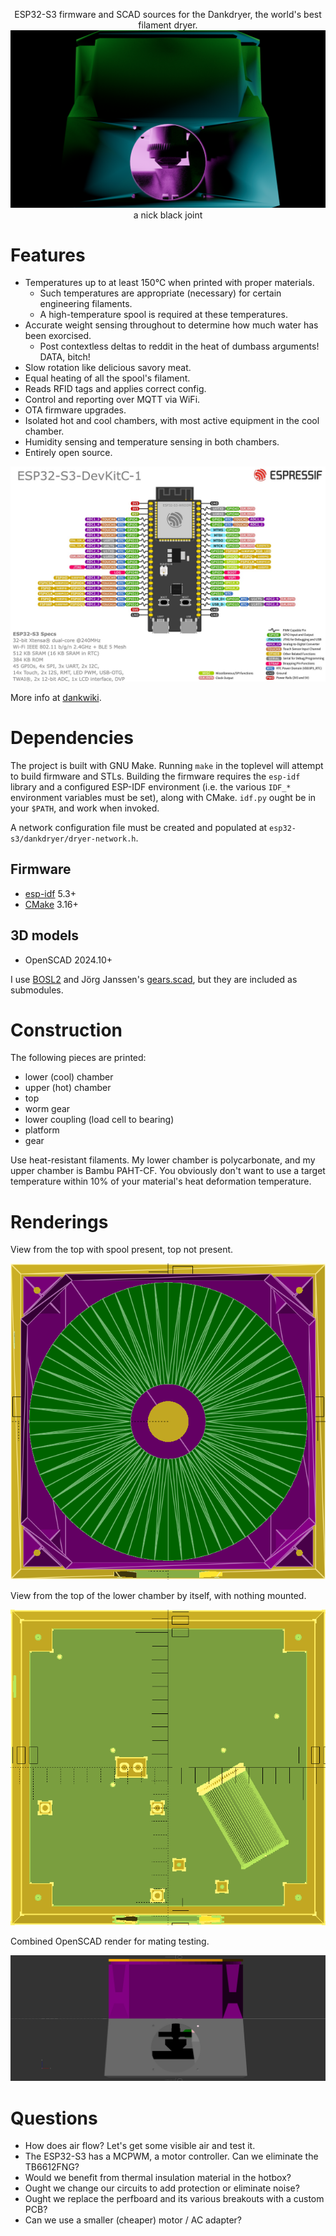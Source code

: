 <p align="center">
ESP32-S3 firmware and SCAD sources for the Dankdryer, the world's best filament dryer.
 <img alt="Side view" src="images/render.png"/>
 a nick black joint
</p>

# Features

* Temperatures up to at least 150℃  when printed with proper materials.
  * Such temperatures are appropriate (necessary) for certain engineering filaments.
  * A high-temperature spool is required at these temperatures.
* Accurate weight sensing throughout to determine how much water has been exorcised.
  * Post contextless deltas to reddit in the heat of dumbass arguments! DATA, bitch!
* Slow rotation like delicious savory meat.
* Equal heating of all the spool's filament.
* Reads RFID tags and applies correct config.
* Control and reporting over MQTT via WiFi.
* OTA firmware upgrades.
* Isolated hot and cool chambers, with most active equipment in the cool chamber.
* Humidity sensing and temperature sensing in both chambers.
* Entirely open source.

<p align="center">
<img alt="ESP32-S3-DevKitC-1 pinout" src="ESP32-S3_DevKitC-1_pinlayout_v1.1.jpg"/>
</p>

More info at [dankwiki](https://nick-black.com/dankwiki/index.php/Dankdryer).

# Dependencies

The project is built with GNU Make.
Running `make` in the toplevel will attempt to build firmware and STLs.
Building the firmware requires the `esp-idf` library and a configured
ESP-IDF environment (i.e. the various `IDF_*` environment variables
must be set), along with CMake. `idf.py` ought be in your `$PATH`,
and work when invoked.

A network configuration file must be created and populated at
`esp32-s3/dankdryer/dryer-network.h`.

## Firmware
* [esp-idf](https://github.com/espressif/esp-idf) 5.3+
* [CMake](https://gitlab.kitware.com/cmake/cmake) 3.16+

## 3D models
* OpenSCAD 2024.10+

I use
[BOSL2](https://github.com/BelfrySCAD/BOSL2) and
Jörg Janssen's [gears.scad](https://github.com/chrisspen/gears), but
they are included as submodules.

# Construction

The following pieces are printed:
 * lower (cool) chamber
 * upper (hot) chamber
 * top
 * worm gear
 * lower coupling (load cell to bearing)
 * platform
 * gear

Use heat-resistant filaments. My lower chamber is polycarbonate, and my upper
chamber is Bambu PAHT-CF. You obviously don't want to use a target temperature
within 10% of your material's heat deformation temperature.

# Renderings

View from the top with spool present, top not present.

<p align="center">
<img alt="Top view, cutaway" src="images/topview-cutaway.png"/>
</p>

View from the top of the lower chamber by itself, with nothing mounted.

<p align="center">
<img alt="Top view, lower chamber" src="images/topview-croom.png"/>
</p>

Combined OpenSCAD render for mating testing.

<p align="center">
 <img alt="Combined render" src="images/stl.png"/>
</p>

# Questions

* How does air flow? Let's get some visible air and test it.
* The ESP32-S3 has a MCPWM, a motor controller. Can we eliminate the TB6612FNG?
* Would we benefit from thermal insulation material in the hotbox?
* Ought we change our circuits to add protection or eliminate noise?
* Ought we replace the perfboard and its various breakouts with a custom PCB?
* Can we use a smaller (cheaper) motor / AC adapter?
